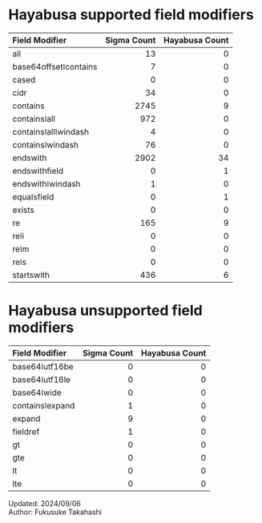 # Hayabusa supported field modifiers
| Field Modifier        |   Sigma Count |   Hayabusa Count |
|:----------------------|--------------:|-----------------:|
| all                   |            13 |                0 |
| base64offsetǀcontains |             7 |                0 |
| cased                 |             0 |                0 |
| cidr                  |            34 |                0 |
| contains              |          2745 |                9 |
| containsǀall          |           972 |                0 |
| containsǀallǀwindash  |             4 |                0 |
| containsǀwindash      |            76 |                0 |
| endswith              |          2902 |               34 |
| endswithfield         |             0 |                1 |
| endswithǀwindash      |             1 |                0 |
| equalsfield           |             0 |                1 |
| exists                |             0 |                0 |
| re                    |           165 |                9 |
| reǀi                  |             0 |                0 |
| reǀm                  |             0 |                0 |
| reǀs                  |             0 |                0 |
| startswith            |           436 |                6 |

# Hayabusa unsupported field modifiers
| Field Modifier   |   Sigma Count |   Hayabusa Count |
|:-----------------|--------------:|-----------------:|
| base64ǀutf16be   |             0 |                0 |
| base64ǀutf16le   |             0 |                0 |
| base64ǀwide      |             0 |                0 |
| containsǀexpand  |             1 |                0 |
| expand           |             9 |                0 |
| fieldref         |             1 |                0 |
| gt               |             0 |                0 |
| gte              |             0 |                0 |
| lt               |             0 |                0 |
| lte              |             0 |                0 |

Updated: 2024/09/06  
Author: Fukusuke Takahashi